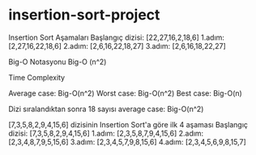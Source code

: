 # insertion-sort-project

Insertion Sort Aşamaları Başlangıç dizisi:  [22,27,16,2,18,6]
                                    1.adım: [2,27,16,22,18,6] 
                                    2.adım: [2,6,16,22,18,27] 
                                    3.adım: [2,6,16,18,22,27]

Big-O Notasyonu Big-O (n^2)

Time Complexity 

Average case: Big-O(n^2)
Worst case: Big-O(n^2) 
Best case: Big-O(n)

Dizi sıralandıktan sonra 18 sayısı average case: Big-O(n^2)

[7,3,5,8,2,9,4,15,6] dizisinin Insertion Sort'a göre ilk 4 aşaması Başlangıç dizisi:  [7,3,5,8,2,9,4,15,6] 
                                                                              1.adım: [2,3,5,8,7,9,4,15,6] 
                                                                              2.adım: [2,3,4,8,7,9,5,15,6] 
                                                                              3.adım: [2,3,4,5,7,9,8,15,6] 
                                                                              4.adım: [2,3,4,5,6,9,8,15,7]
